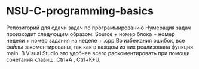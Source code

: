 # NSU-C-programming-basics
Репозиторий для сдачи задач по программированию
Нумерация задач произходит следующим образом: Source + номер блока + номер недели + номер задания на неделе + .cpp
Во избежания ошибок, все файлы закоментированы, так как в каждом из них реализована функция main.
В Visual Studio это удобнее всего раскоментировать при помощи сочетания клавиш: Ctrl+A ,  Ctrl+K+U;
